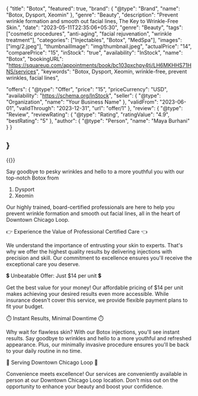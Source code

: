 {
    "title": "Botox",
    "featured": true,
    "brand": {
    "@type": "Brand",
    "name": "Botox, Dysport, Xeomin"
    },
    "genre": "Beauty",
    "description": "Prevent wrinkle formation and smooth out facial lines, The Key to Wrinkle-Free Skin.",
    "date": "2023-05-11T22:35:06+05:30",
    "genre": "Beauty",
    "tags": ["cosmetic procedures", "anti-aging", "facial rejuvenation", "wrinkle treatment"],
    "categories": ["Injectables", "Botox", "MedSpa"],
    "images": ["img/2.jpeg"],
    "thumbnailImage": "img/thumbnail.jpeg",
    "actualPrice": "14",
    "comparePrice": "15",
    "inStock": "true",
    "availability": "InStock",
    "name": "Botox",
    "bookingURL": "https://squareup.com/appointments/book/bc103pxchpy4tj/LH6MKHHS71HNS/services", 
  "keywords": "Botox, Dysport, Xeomin, wrinkle-free, prevent wrinkles, facial lines",
 
  "offers": {
    "@type": "Offer",
    "price": "15",
    "priceCurrency": "USD",
    "availability": "https://schema.org/InStock",
    "seller": {
      "@type": "Organization",
      "name": "Your Business Name"
    },
    "validFrom": "2023-06-01",
    "validThrough": "2023-12-31",
    "url": "offer/1"
  },
  "review": {
    "@type": "Review",
    "reviewRating": {
      "@type": "Rating",
      "ratingValue": "4.9",
      "bestRating": "5"
    },
    "author": {
      "@type": "Person",
      "name": "Maya Burhani"
    }
  }


}
----
      
        
{{<responsive-image filename="img/botox.jpeg" alt="Facial Transformation with Botox">}}

Say goodbye to pesky wrinkles and hello to a more youthful you with our top-notch Botox from 

1. Dysport
2. Xeomin 

Our highly trained, board-certified professionals are here to help you prevent wrinkle formation and smooth out facial lines, all in the heart of Downtown Chicago Loop.

👉 Experience the Value of Professional Certified Care 👈

We understand the importance of entrusting your skin to experts. That's why we offer the highest quality results by delivering injections with precision and skill. Our commitment to excellence ensures you'll receive the exceptional care you deserve.

💲 Unbeatable Offer: Just $14 per unit 💲

Get the best value for your money! Our affordable pricing of $14 per unit makes achieving your desired results even more accessible. While insurance doesn't cover this service, we provide flexible payment plans to fit your budget.

⏱️ Instant Results, Minimal Downtime ⏱️

Why wait for flawless skin? With our Botox injections, you'll see instant results. Say goodbye to wrinkles and hello to a more youthful and refreshed appearance. Plus, our minimally invasive procedure ensures you'll be back to your daily routine in no time.

📍 Serving Downtown Chicago Loop 📍

Convenience meets excellence! Our services are conveniently available in person at our Downtown Chicago Loop location. Don't miss out on the opportunity to enhance your beauty and boost your confidence.
